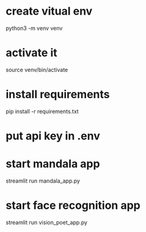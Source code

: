 
# create vitual env
python3 -m venv venv

# activate it
source venv/bin/activate

# install requirements
pip install -r requirements.txt

# put api key in .env

# start mandala app
streamlit run mandala_app.py

# start face recognition app
streamlit run vision_poet_app.py     
